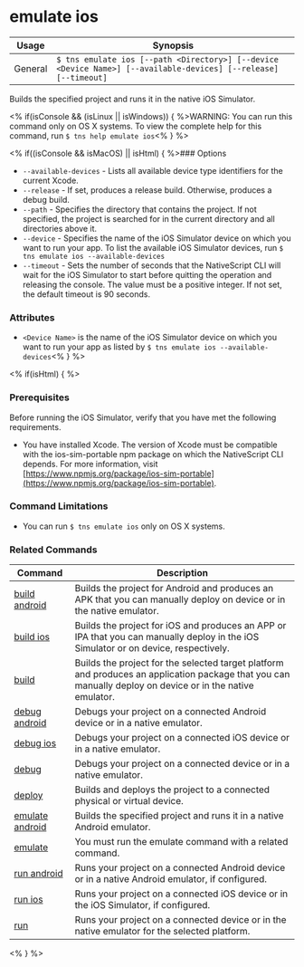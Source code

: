 emulate ios
==========

Usage | Synopsis
---|---
General | `$ tns emulate ios [--path <Directory>] [--device <Device Name>] [--available-devices] [--release] [--timeout]`

Builds the specified project and runs it in the native iOS Simulator.

<% if(isConsole && (isLinux || isWindows)) { %>WARNING: You can run this command only on OS X systems. To view the complete help for this command, run `$ tns help emulate ios`<% } %> 

<% if((isConsole && isMacOS) || isHtml) { %>### Options
* `--available-devices` - Lists all available device type identifiers for the current Xcode.
* `--release` - If set, produces a release build. Otherwise, produces a debug build.
* `--path` - Specifies the directory that contains the project. If not specified, the project is searched for in the current directory and all directories above it.
* `--device` - Specifies the name of the iOS Simulator device on which you want to run your app. To list the available iOS Simulator devices, run `$ tns emulate ios --available-devices`
* `--timeout` - Sets the number of seconds that the NativeScript CLI will wait for the iOS Simulator to start before quitting the operation and releasing the console. The value must be a positive integer. If not set, the default timeout is 90 seconds. 

### Attributes
* `<Device Name>` is the name of the iOS Simulator device on which you want to run your app as listed by `$ tns emulate ios --available-devices`<% } %> 

<% if(isHtml) { %> 
### Prerequisites
Before running the iOS Simulator, verify that you have met the following requirements.
* You have installed Xcode. The version of Xcode must be compatible with the ios-sim-portable npm package on which the NativeScript CLI depends. For more information, visit [https://www.npmjs.org/package/ios-sim-portable](https://www.npmjs.org/package/ios-sim-portable).

### Command Limitations

* You can run `$ tns emulate ios` only on OS X systems.

### Related Commands

Command | Description
----------|----------
[build android](build-android.html) | Builds the project for Android and produces an APK that you can manually deploy on device or in the native emulator.
[build ios](build-ios.html) | Builds the project for iOS and produces an APP or IPA that you can manually deploy in the iOS Simulator or on device, respectively.
[build](build.html) | Builds the project for the selected target platform and produces an application package that you can manually deploy on device or in the native emulator.
[debug android](debug-android.html) | Debugs your project on a connected Android device or in a native emulator.
[debug ios](debug-ios.html) | Debugs your project on a connected iOS device or in a native emulator.
[debug](debug.html) | Debugs your project on a connected device or in a native emulator.
[deploy](deploy.html) | Builds and deploys the project to a connected physical or virtual device.
[emulate android](emulate-android.html) | Builds the specified project and runs it in a native Android emulator.
[emulate](emulate.html) | You must run the emulate command with a related command.
[run android](run-android.html) | Runs your project on a connected Android device or in a native Android emulator, if configured.
[run ios](run-ios.html) | Runs your project on a connected iOS device or in the iOS Simulator, if configured.
[run](run.html) | Runs your project on a connected device or in the native emulator for the selected platform.
<% } %>